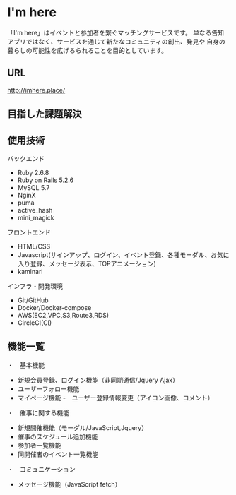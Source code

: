 # I'm here

「I'm here」はイベントと参加者を繋ぐマッチングサービスです。
単なる告知アプリではなく、サービスを通じて新たなコミュニティの創出、発見や
自身の暮らしの可能性を広げるられることを目的としています。

## URL
http://imhere.place/

## 目指した課題解決

## 使用技術

バックエンド
 - Ruby 2.6.8
 - Ruby on Rails 5.2.6
 - MySQL 5.7
 - NginX
 - puma
 - active_hash
 - mini_magick

フロントエンド
 - HTML/CSS
 - Javascript(サインアップ、ログイン、イベント登録、各種モーダル、お気に入り登録、メッセージ表示、TOPアニメーション)
 - kaminari

インフラ・開発環境
 - Git/GitHub
 - Docker/Docker-compose
 - AWS(EC2,VPC,S3,Route3,RDS)
 - CircleCI(CI)

## 機能一覧
・　基本機能
 - 新規会員登録、ログイン機能（非同期通信/Jquery Ajax）
 - ユーザーフォロー機能
 - マイページ機能
    -　ユーザー登録情報変更（アイコン画像、コメント）
    
・　催事に関する機能
 - 新規開催機能（モーダル/JavaScript,Jquery）
 - 催事のスケジュール追加機能
 - 参加者一覧機能
 - 同開催者のイベント一覧機能
 
・　コミュニケーション
 - メッセージ機能（JavaScript fetch）

